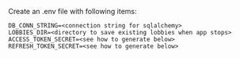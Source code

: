 Create an .env file with following items:
```
DB_CONN_STRING=<connection string for sqlalchemy>
LOBBIES_DIR=<directory to save existing lobbies when app stops>
ACCESS_TOKEN_SECRET=<see how to generate below>
REFRESH_TOKEN_SECRET=<see how to generate below>
```